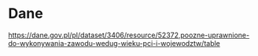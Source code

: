 # Dane
https://dane.gov.pl/pl/dataset/3406/resource/52372,poozne-uprawnione-do-wykonywania-zawodu-wedug-wieku-pci-i-wojewodztw/table